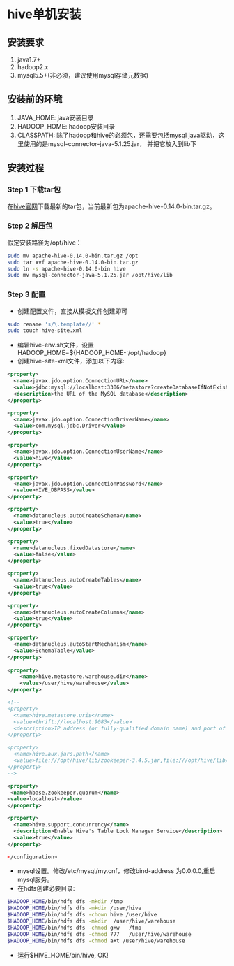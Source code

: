 # hive单机安装

## 安装要求

1. java1.7+
2. hadoop2.x
3. mysql5.5+(非必须，建议使用mysql存储元数据)

## 安装前的环境

1. JAVA_HOME: java安装目录
2. HADOOP_HOME: hadoop安装目录
3. CLASSPATH: 除了hadoop和hive的必须包，还需要包括mysql java驱动，这里使用的是mysql-connector-java-5.1.25.jar，
并把它放入到lib下

## 安装过程

### Step 1 下载tar包

在[hive官网](http://www.apache.org/dyn/closer.cgi/hive/)下载最新的tar包，当前最新包为apache-hive-0.14.0-bin.tar.gz。

### Step 2 解压包

假定安装路径为/opt/hive：
```bash
sudo mv apache-hive-0.14.0-bin.tar.gz /opt
sudo tar xvf apache-hive-0.14.0-bin.tar.gz
sudo ln -s apache-hive-0.14.0-bin hive
sudo mv mysql-connector-java-5.1.25.jar /opt/hive/lib
```
### Step 3 配置
* 创建配置文件，直接从模板文件创建即可
```bash
sudo rename 's/\.template//' *
sudo touch hive-site.xml
```
* 编辑hive-env.sh文件，设置HADOOP_HOME=${HADOOP_HOME-:/opt/hadoop}
* 创建hive-site-xml文件，添加以下内容:
```xml
<property>
  <name>javax.jdo.option.ConnectionURL</name>
  <value>jdbc:mysql://localhost:3306/metastore?createDatabaseIfNotExist=true</value>
  <description>the URL of the MySQL database</description>
</property>

<property>
  <name>javax.jdo.option.ConnectionDriverName</name>
  <value>com.mysql.jdbc.Driver</value>
</property>

<property>
  <name>javax.jdo.option.ConnectionUserName</name>
  <value>hive</value>
</property>

<property>
  <name>javax.jdo.option.ConnectionPassword</name>
  <value>HIVE_DBPASS</value>
</property>

<property>
  <name>datanucleus.autoCreateSchema</name>
  <value>true</value>
</property>

<property>
  <name>datanucleus.fixedDatastore</name>
  <value>false</value>
</property>

<property>
  <name>datanucleus.autoCreateTables</name>
  <value>true</value>
</property>

<property>
  <name>datanucleus.autoCreateColumns</name>
  <value>true</value>
</property>

<property>
  <name>datanucleus.autoStartMechanism</name> 
  <value>SchemaTable</value>
</property> 
 
<property>
    <name>hive.metastore.warehouse.dir</name>
    <value>/user/hive/warehouse</value>
</property>

<!--
<property>
  <name>hive.metastore.uris</name>
  <value>thrift://localhost:9083</value>
  <description>IP address (or fully-qualified domain name) and port of the metastore host</description>
</property>

<property>
  <name>hive.aux.jars.path</name>
  <value>file:///opt/hive/lib/zookeeper-3.4.5.jar,file:///opt/hive/lib/hive-hbase-handler-0.14.0.jar,file:///opt/hive/lib/guava-11.0.2.jar</value>
</property>
-->

<property>
 <name>hbase.zookeeper.quorum</name>
<value>localhost</value>
</property>

<property>
  <name>hive.support.concurrency</name>
  <description>Enable Hive's Table Lock Manager Service</description>
  <value>true</value>
</property>

</configuration>
```
* mysql设置。修改/etc/mysql/my.cnf，修改bind-address 为0.0.0.0,重启mysql服务。
* 在hdfs创建必要目录:
```bash
$HADOOP_HOME/bin/hdfs dfs -mkdir /tmp
$HADOOP_HOME/bin/hdfs dfs -mkdir /user/hive
$HADOOP_HOME/bin/hdfs dfs -chown hive /user/hive
$HADOOP_HOME/bin/hdfs dfs -mkdir  /user/hive/warehouse
$HADOOP_HOME/bin/hdfs dfs -chmod g+w   /tmp
$HADOOP_HOME/bin/hdfs dfs -chmod 777   /user/hive/warehouse
$HADOOP_HOME/bin/hdfs dfs -chmod a+t /user/hive/warehouse
```
* 运行$HIVE_HOME/bin/hive, OK!
